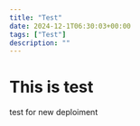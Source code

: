 ```yaml
---
title: "Test"
date: 2024-12-1T06:30:03+00:00
tags: ["Test"]
description: ""
---
```

# This is test
test for new deploiment
